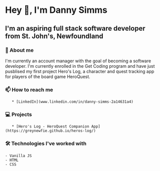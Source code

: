 # Hey 👋, I'm Danny Simms

## I'm an aspiring full stack software developer from St. John's, Newfoundland

### 🤔 About me

I'm currently an account manager with the goal of becoming a software developer. I'm currently enrolled
in the Get Coding program and have just pusblised my first project Hero's Log, a character and quest tracking app
for players of the board game HeroQuest.

### 📫 How to reach me
       * [LinkedIn](www.linkedin.com/in/danny-simms-2a14631a4)

### 💻 Projects
       * [Hero's Log - HeroQuest Companion App](https://greynewfie.github.io/heros-log/)


### 🛠 Technologies I've worked with
    - Vanilla JS
    - HTML
    - CSS



<!--
**GreyNewfie/GreyNewfie** is a ✨ _special_ ✨ repository because its `README.md` (this file) appears on your GitHub profile.

Here are some ideas to get you started:

- 🔭 I’m currently working on ...
- 🌱 I’m currently learning ...
- 👯 I’m looking to collaborate on ...
- 🤔 I’m looking for help with ...
- 💬 Ask me about ...
- 📫 How to reach me: ...
- 😄 Pronouns: ...
- ⚡ Fun fact: ...
-->
